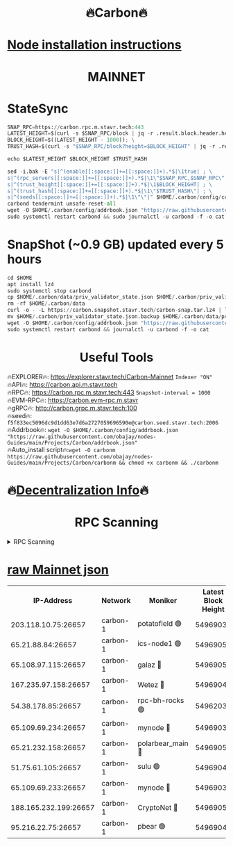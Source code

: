 <h1 align="center"> 🔥Carbon🔥</h1>

[Node installation instructions](https://github.com/obajay/nodes-Guides/tree/main/Projects/Carbon)
=
<h1 align="center"> MAINNET</h1>

# StateSync
```python
SNAP_RPC=https://carbon.rpc.m.stavr.tech:443
LATEST_HEIGHT=$(curl -s $SNAP_RPC/block | jq -r .result.block.header.height); \
BLOCK_HEIGHT=$((LATEST_HEIGHT - 1000)); \
TRUST_HASH=$(curl -s "$SNAP_RPC/block?height=$BLOCK_HEIGHT" | jq -r .result.block_id.hash)

echo $LATEST_HEIGHT $BLOCK_HEIGHT $TRUST_HASH

sed -i.bak -E "s|^(enable[[:space:]]+=[[:space:]]+).*$|\1true| ; \
s|^(rpc_servers[[:space:]]+=[[:space:]]+).*$|\1\"$SNAP_RPC,$SNAP_RPC\"| ; \
s|^(trust_height[[:space:]]+=[[:space:]]+).*$|\1$BLOCK_HEIGHT| ; \
s|^(trust_hash[[:space:]]+=[[:space:]]+).*$|\1\"$TRUST_HASH\"| ; \
s|^(seeds[[:space:]]+=[[:space:]]+).*$|\1\"\"|" $HOME/.carbon/config/config.toml
carbond tendermint unsafe-reset-all
wget -O $HOME/.carbon/config/addrbook.json "https://raw.githubusercontent.com/obajay/nodes-Guides/main/Projects/Carbon/addrbook.json"
sudo systemctl restart carbond && sudo journalctl -u carbond -f -o cat
```
# SnapShot (~0.9 GB) updated every 5 hours
```python
cd $HOME
apt install lz4
sudo systemctl stop carbond
cp $HOME/.carbon/data/priv_validator_state.json $HOME/.carbon/priv_validator_state.json.backup
rm -rf $HOME/.carbon/data
curl -o - -L https://carbon.snapshot.stavr.tech/carbon-snap.tar.lz4 | lz4 -c -d - | tar -x -C $HOME/.carbon --strip-components 2
mv $HOME/.carbon/priv_validator_state.json.backup $HOME/.carbon/data/priv_validator_state.json
wget -O $HOME/.carbon/config/addrbook.json "https://raw.githubusercontent.com/obajay/nodes-Guides/main/Projects/Carbon/addrbook.json"
sudo systemctl restart carbond && journalctl -u carbond -f -o cat
```

 <h1 align="center"> Useful Tools</h1>

🔥EXPLORER🔥:     https://explorer.stavr.tech/Carbon-Mainnet        `Indexer "ON"` \
🔥API🔥:          https://carbon.api.m.stavr.tech \
🔥RPC🔥:          https://carbon.rpc.m.stavr.tech:443              `Snapshot-interval = 1000` \
🔥EVM-RPC🔥:      https://carbon.evm-rpc.m.stavr \
🔥gRPC🔥:         http://carbon.grpc.m.stavr.tech:100 \
🔥seed🔥:      `f5f833ec5096dc9d1dd63e7d6a2727059696590e@carbon.seed.stavr.tech:2006` \
🔥Addrbook🔥:  `wget -O $HOME/.carbon/config/addrbook.json "https://raw.githubusercontent.com/obajay/nodes-Guides/main/Projects/Carbon/addrbook.json"` \
🔥Auto_install script🔥:`wget -O carbonm https://raw.githubusercontent.com/obajay/nodes-Guides/main/Projects/Carbon/carbonm && chmod +x carbonm && ./carbonm`

🔥[Decentralization Info](https://github.com/obajay/StateSync-snapshots/tree/main/Projects/Carbon/Decentralization)🔥
=
<h1 align="center"> RPC Scanning</h1>

<details>
<summary>RPC Scanning</summary>

<h2 align="center"> We scan nodes in real time every 4 hours. And we provide the final result of RPC endpoints.
We cannot influence the operation of these nodes in any way. </h2>


```python
If Voting Power is higher than 0 --> then the Node is a validator of the network and may be subject to attack and be a potential threat to the chain.
```
```python
We marked such validators with a red symbol
```

</details>

[raw Mainnet json](https://rpc-check.carbonm.stavr.tech/carbonm/rpc-carbonm-result.json)
=


<table><tr><th>IP-Address</th><th>Network</th><th>Moniker</th><th>Latest Block Height</th><th>Earliest Block Height</th><th>Catching Up</th><th>Tx Index</th><th>Voting Power</th><th>Scan Time</th></tr><tr><td>203.118.10.75:26657</td><td>carbon-1</td><td>potatofield 🟢</td><td>54969037</td><td>21164241</td><td>False</td><td>on</td><td>0</td><td>2024-03-17T00:15:07.251940618UTC</td></tr><tr><td>65.21.88.84:26657</td><td>carbon-1</td><td>ics-node1 🟢</td><td>54969050</td><td>21164241</td><td>False</td><td>off</td><td>0</td><td>2024-03-17T00:15:31.301938121UTC</td></tr><tr><td>65.108.97.115:26657</td><td>carbon-1</td><td>galaz 🔴</td><td>54969055</td><td>47374001</td><td>False</td><td>on</td><td>10572594938</td><td>2024-03-17T00:15:39.743207684UTC</td></tr><tr><td>167.235.97.158:26657</td><td>carbon-1</td><td>Wetez 🔴</td><td>54969040</td><td>48067570</td><td>False</td><td>on</td><td>1374147714</td><td>2024-03-17T00:15:13.576184128UTC</td></tr><tr><td>54.38.178.85:26657</td><td>carbon-1</td><td>rpc-bh-rocks 🟢</td><td>54962035</td><td>53130001</td><td>False</td><td>on</td><td>0</td><td>2024-03-17T00:15:52.754481291UTC</td></tr><tr><td>65.109.69.234:26657</td><td>carbon-1</td><td>mynode 🔴</td><td>54969030</td><td>53160001</td><td>False</td><td>off</td><td>12067729825</td><td>2024-03-17T00:14:54.120222212UTC</td></tr><tr><td>65.21.232.158:26657</td><td>carbon-1</td><td>polarbear_main 🔴</td><td>54969056</td><td>54286001</td><td>False</td><td>on</td><td>10504826033</td><td>2024-03-17T00:15:46.389553277UTC</td></tr><tr><td>51.75.61.105:26657</td><td>carbon-1</td><td>sulu 🟢</td><td>54969045</td><td>54542001</td><td>False</td><td>off</td><td>0</td><td>2024-03-17T00:15:22.572739448UTC</td></tr><tr><td>65.109.69.233:26657</td><td>carbon-1</td><td>mynode 🔴</td><td>54969030</td><td>54660001</td><td>False</td><td>off</td><td>8098303132</td><td>2024-03-17T00:14:53.818433325UTC</td></tr><tr><td>188.165.232.199:26657</td><td>carbon-1</td><td>CryptoNet 🔴</td><td>54969056</td><td>54710001</td><td>False</td><td>off</td><td>3508172268</td><td>2024-03-17T00:15:46.086746567UTC</td></tr><tr><td>95.216.22.75:26657</td><td>carbon-1</td><td>pbear 🟢</td><td>54969048</td><td>54930001</td><td>False</td><td>on</td><td>0</td><td>2024-03-17T00:15:26.938476149UTC</td></tr></table>
